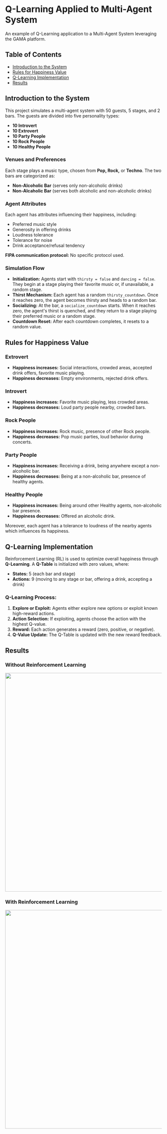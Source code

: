 # Q-Learning Applied to Multi-Agent System

An example of Q-Learning application to a Multi-Agent System leveraging the GAMA platform.

## Table of Contents
- [Introduction to the System](#introduction-to-the-system)
- [Rules for Happiness Value](#rules-for-happiness-value)
- [Q-Learning Implementation](#q-learning-implementation)
- [Results](#results)

## Introduction to the System

This project simulates a multi-agent system with 50 guests, 5 stages, and 2 bars. The guests are divided into five personality types:
- **10 Introvert**
- **10 Extrovert**
- **10 Party People**
- **10 Rock People**
- **10 Healthy People**

### Venues and Preferences
Each stage plays a music type, chosen from **Pop, Rock,** or **Techno**. The two bars are categorized as:
- **Non-Alcoholic Bar** (serves only non-alcoholic drinks)
- **Non-Alcaholic Bar** (serves both alcoholic and non-alcoholic drinks)

### Agent Attributes
Each agent has attributes influencing their happiness, including:
- Preferred music style
- Generosity in offering drinks
- Loudness tolerance
- Tolerance for noise
- Drink acceptance/refusal tendency

**FIPA communication protocol:** No specific protocol used.

### Simulation Flow
- **Initialization:** Agents start with `thirsty = false` and `dancing = false`. They begin at a stage playing their favorite music or, if unavailable, a random stage.
- **Thirst Mechanism:** Each agent has a random `thirsty_countdown`. Once it reaches zero, the agent becomes thirsty and heads to a random bar.
- **Socializing:** At the bar, a `socialize_countdown` starts. When it reaches zero, the agent's thirst is quenched, and they return to a stage playing their preferred music or a random stage.
- **Countdown Reset:** After each countdown completes, it resets to a random value.

## Rules for Happiness Value

### Extrovert
- **Happiness increases:** Social interactions, crowded areas, accepted drink offers, favorite music playing.
- **Happiness decreases:** Empty environments, rejected drink offers.

### Introvert
- **Happiness increases:** Favorite music playing, less crowded areas.
- **Happiness decreases:** Loud party people nearby, crowded bars.

### Rock People
- **Happiness increases:** Rock music, presence of other Rock people.
- **Happiness decreases:** Pop music parties, loud behavior during concerts.

### Party People
- **Happiness increases:** Receiving a drink, being anywhere except a non-alcoholic bar.
- **Happiness decreases:** Being at a non-alcoholic bar, presence of healthy agents.

### Healthy People
- **Happiness increases:** Being around other Healthy agents, non-alcoholic bar presence.
- **Happiness decreases:** Offered an alcoholic drink.

Moreover, each agent has a tolerance to loudness of the nearby agents which influences its happiness.

## Q-Learning Implementation

Reinforcement Learning (RL) is used to optimize overall happiness through **Q-Learning**. A **Q-Table** is initialized with zero values, where:
- **States:** 5 (each bar and stage)
- **Actions:** 9 (moving to any stage or bar, offering a drink, accepting a drink)

### Q-Learning Process:
1. **Explore or Exploit:** Agents either explore new options or exploit known high-reward actions.
2. **Action Selection:** If exploiting, agents choose the action with the highest Q-value.
3. **Reward:** Each action generates a reward (zero, positive, or negative).
4. **Q-Value Update:** The Q-Table is updated with the new reward feedback.

## Results

### Without Reinforcement Learning
<img src="https://github.com/user-attachments/assets/08808066-162f-43da-9975-79c3e2afb36a" width="700">

### With Reinforcement Learning
<img src="https://github.com/user-attachments/assets/e99ea7c2-c93a-46e1-95b7-9ce773b07cfe" width="700">

